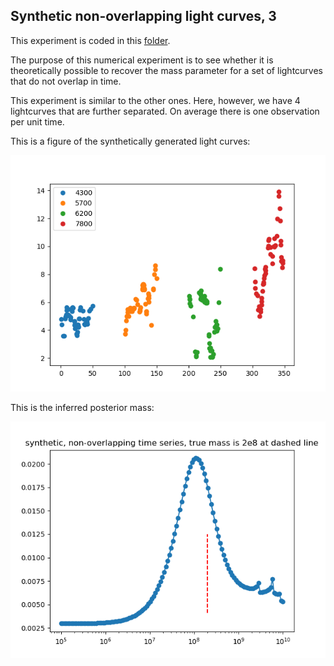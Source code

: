 ## Synthetic non-overlapping light curves, 3

This experiment is coded in this [folder](ConvolvedGaussianProcessesExperiments/Synthetics/Experiment6/).

The purpose of this numerical experiment is to see whether it is theoretically possible to recover the mass parameter for a set of lightcurves that do not overlap in time.

This experiment is similar to the other ones. Here, however, we have 4 lightcurves that are further separated. On average there is one observation per unit time.

This is a figure of the synthetically generated light curves:

![Non_overlapping_lightcurves](Synthetics/Experiment6/lightcurves.png)

This is the inferred posterior mass:

![posterior_mass](Synthetics/Experiment6/posteriormass.png)
